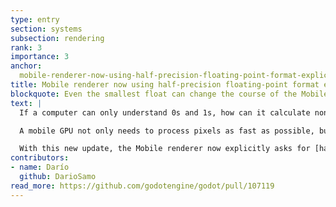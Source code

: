 ```yaml
---
type: entry
section: systems
subsection: rendering
rank: 3
importance: 3
anchor: 
  mobile-renderer-now-using-half-precision-floating-point-format-explicitly
title: Mobile renderer now using half-precision floating-point format explicitly
blockquote: Even the smallest float can change the course of the Mobile renderer
text: |
  If a computer can only understand 0s and 1s, how can it calculate non-integer numbers? That’s where [floating-point arithmetic](https://en.wikipedia.org/wiki/Floating-point_arithmetic) comes in. It’s a method to represent these kind of numbers in binary.

  A mobile GPU not only needs to process pixels as fast as possible, but it needs to do it in an energy-efficient way. Quite recently, the industry realized that even the standard [single-precision floating-point (F32) format](https://en.wikipedia.org/wiki/Single-precision_floating-point_format) can sometimes be overkill in terms of size and processing power, even for rendering purposes.

  With this new update, the Mobile renderer now explicitly asks for [half-precision floating-point (F16) format](https://en.wikipedia.org/wiki/Half-precision_floating-point_format) if the hardware supports it—most devices commonly used should, especially if they are new. If so, games should now see rendering performance increase, run smoother overall (better frame pacing), and require less power usage.
contributors:
- name: Darío
  github: DarioSamo
read_more: https://github.com/godotengine/godot/pull/107119
---
```

